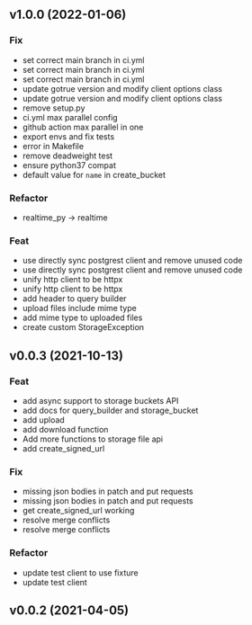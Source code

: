 ## v1.0.0 (2022-01-06)

### Fix

- set correct main branch in ci.yml
- set correct main branch in ci.yml
- set correct main branch in ci.yml
- update gotrue version and modify client options class
- update gotrue version and modify client options class
- remove setup.py
- ci.yml max parallel config
- github action max parallel in one
- export envs and fix tests
- error in Makefile
- remove deadweight test
- ensure python37 compat
- default value for `name` in create_bucket

### Refactor

- realtime_py -> realtime

### Feat

- use directly sync postgrest client and remove unused code
- use directly sync postgrest client and remove unused code
- unify http client to be httpx
- unify http client to be httpx
- add header to query builder
- upload files include mime type
- add mime type to uploaded files
- create custom StorageException

## v0.0.3 (2021-10-13)

### Feat

- add async support to storage buckets API
- add docs for query_builder and storage_bucket
- add upload
- add download function
- Add more functions to storage file api
- add create_signed_url

### Fix

- missing json bodies in patch and put requests
- missing json bodies in patch and put requests
- get create_signed_url working
- resolve merge conflicts
- resolve merge conflicts

### Refactor

- update test client to use fixture
- update test client

## v0.0.2 (2021-04-05)
